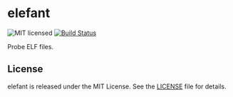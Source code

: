# elefant

![MIT licensed](https://img.shields.io/badge/license-MIT-blue.svg)
[![Build Status](https://travis-ci.org/itchio/elefant.svg?branch=master)](https://travis-ci.org/itchio/elefant)

Probe ELF files.

## License

elefant is released under the MIT License. See the [LICENSE](LICENSE) file for details.
